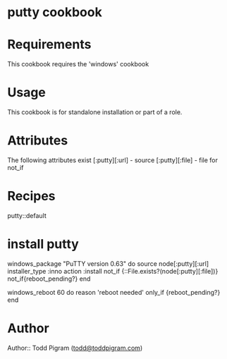 # putty cookbook

# Requirements
This cookbook requires the 'windows' cookbook

# Usage
This cookbook is for standalone installation or part of a role. 

# Attributes
The following attributes exist
[:putty][:url] - source
[:putty][:file] - file for not_if

# Recipes
putty::default

# install putty
windows_package "PuTTY version 0.63" do
  source node[:putty][:url]
  installer_type :inno
  action :install
  not_if {::File.exists?(node[:putty][:file])}
  not_if{reboot_pending?}
end



windows_reboot 60 do
  reason 'reboot needed'
  only_if {reboot_pending?}
end 

# Author

Author:: Todd Pigram (<todd@toddpigram.com>)
